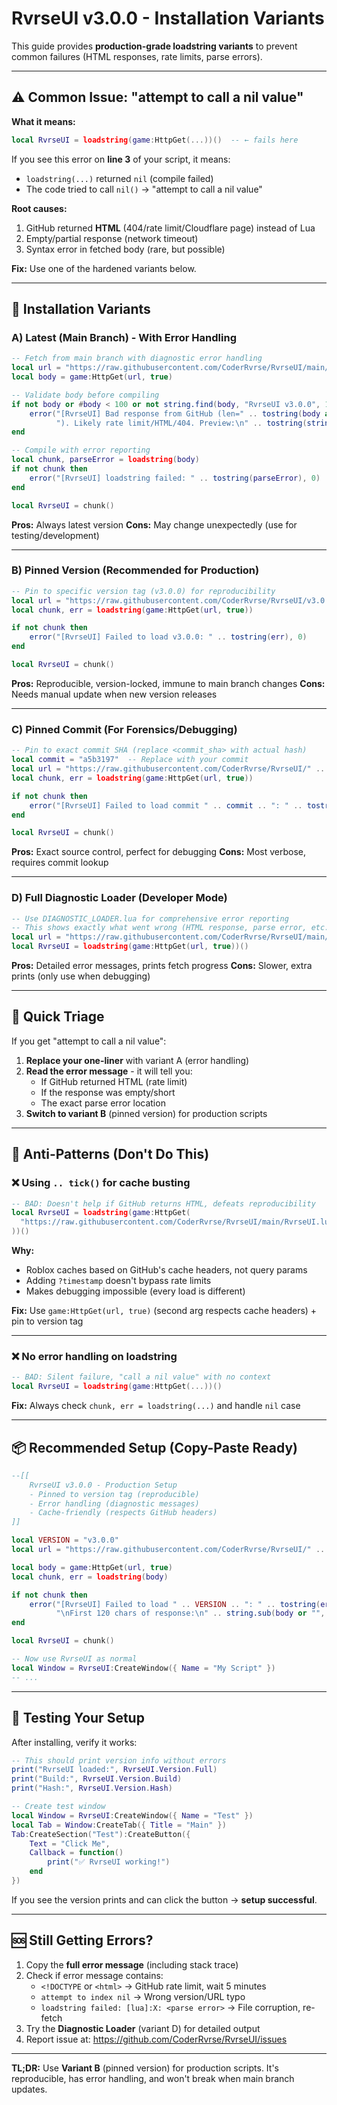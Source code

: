 # RvrseUI v3.0.0 - Installation Variants

This guide provides **production-grade loadstring variants** to prevent common failures (HTML responses, rate limits, parse errors).

---

## ⚠️ Common Issue: "attempt to call a nil value"

**What it means:**
```lua
local RvrseUI = loadstring(game:HttpGet(...))()  -- ← fails here
```

If you see this error on **line 3** of your script, it means:
- `loadstring(...)` returned `nil` (compile failed)
- The code tried to call `nil()` → "attempt to call a nil value"

**Root causes:**
1. GitHub returned **HTML** (404/rate limit/Cloudflare page) instead of Lua
2. Empty/partial response (network timeout)
3. Syntax error in fetched body (rare, but possible)

**Fix:** Use one of the hardened variants below.

---

## 🚀 Installation Variants

### A) Latest (Main Branch) - With Error Handling

```lua
-- Fetch from main branch with diagnostic error handling
local url = "https://raw.githubusercontent.com/CoderRvrse/RvrseUI/main/RvrseUI.lua"
local body = game:HttpGet(url, true)

-- Validate body before compiling
if not body or #body < 100 or not string.find(body, "RvrseUI v3.0.0", 1, true) then
    error("[RvrseUI] Bad response from GitHub (len=" .. tostring(body and #body or 0) ..
          "). Likely rate limit/HTML/404. Preview:\n" .. tostring(string.sub(body or "", 1, 120)), 0)
end

-- Compile with error reporting
local chunk, parseError = loadstring(body)
if not chunk then
    error("[RvrseUI] loadstring failed: " .. tostring(parseError), 0)
end

local RvrseUI = chunk()
```

**Pros:** Always latest version
**Cons:** May change unexpectedly (use for testing/development)

---

### B) Pinned Version (Recommended for Production)

```lua
-- Pin to specific version tag (v3.0.0) for reproducibility
local url = "https://raw.githubusercontent.com/CoderRvrse/RvrseUI/v3.0.0/RvrseUI.lua"
local chunk, err = loadstring(game:HttpGet(url, true))

if not chunk then
    error("[RvrseUI] Failed to load v3.0.0: " .. tostring(err), 0)
end

local RvrseUI = chunk()
```

**Pros:** Reproducible, version-locked, immune to main branch changes
**Cons:** Needs manual update when new version releases

---

### C) Pinned Commit (For Forensics/Debugging)

```lua
-- Pin to exact commit SHA (replace <commit_sha> with actual hash)
local commit = "a5b3197"  -- Replace with your commit
local url = "https://raw.githubusercontent.com/CoderRvrse/RvrseUI/" .. commit .. "/RvrseUI.lua"
local chunk, err = loadstring(game:HttpGet(url, true))

if not chunk then
    error("[RvrseUI] Failed to load commit " .. commit .. ": " .. tostring(err), 0)
end

local RvrseUI = chunk()
```

**Pros:** Exact source control, perfect for debugging
**Cons:** Most verbose, requires commit lookup

---

### D) Full Diagnostic Loader (Developer Mode)

```lua
-- Use DIAGNOSTIC_LOADER.lua for comprehensive error reporting
-- This shows exactly what went wrong (HTML response, parse error, etc.)
local url = "https://raw.githubusercontent.com/CoderRvrse/RvrseUI/main/DIAGNOSTIC_LOADER.lua"
local RvrseUI = loadstring(game:HttpGet(url, true))()
```

**Pros:** Detailed error messages, prints fetch progress
**Cons:** Slower, extra prints (only use when debugging)

---

## 🔧 Quick Triage

If you get "attempt to call a nil value":

1. **Replace your one-liner** with variant A (error handling)
2. **Read the error message** - it will tell you:
   - If GitHub returned HTML (rate limit)
   - If the response was empty/short
   - The exact parse error location
3. **Switch to variant B** (pinned version) for production scripts

---

## 🚫 Anti-Patterns (Don't Do This)

### ❌ Using `.. tick()` for cache busting
```lua
-- BAD: Doesn't help if GitHub returns HTML, defeats reproducibility
local RvrseUI = loadstring(game:HttpGet(
  "https://raw.githubusercontent.com/CoderRvrse/RvrseUI/main/RvrseUI.lua?" .. tick()
))()
```

**Why:**
- Roblox caches based on GitHub's cache headers, not query params
- Adding `?timestamp` doesn't bypass rate limits
- Makes debugging impossible (every load is different)

**Fix:** Use `game:HttpGet(url, true)` (second arg respects cache headers) + pin to version tag

---

### ❌ No error handling on loadstring
```lua
-- BAD: Silent failure, "call a nil value" with no context
local RvrseUI = loadstring(game:HttpGet(...))()
```

**Fix:** Always check `chunk, err = loadstring(...)` and handle `nil` case

---

## 📦 Recommended Setup (Copy-Paste Ready)

```lua
--[[
    RvrseUI v3.0.0 - Production Setup
    - Pinned to version tag (reproducible)
    - Error handling (diagnostic messages)
    - Cache-friendly (respects GitHub headers)
]]

local VERSION = "v3.0.0"
local url = "https://raw.githubusercontent.com/CoderRvrse/RvrseUI/" .. VERSION .. "/RvrseUI.lua"

local body = game:HttpGet(url, true)
local chunk, err = loadstring(body)

if not chunk then
    error("[RvrseUI] Failed to load " .. VERSION .. ": " .. tostring(err) ..
          "\nFirst 120 chars of response:\n" .. string.sub(body or "", 1, 120), 0)
end

local RvrseUI = chunk()

-- Now use RvrseUI as normal
local Window = RvrseUI:CreateWindow({ Name = "My Script" })
-- ...
```

---

## 🧪 Testing Your Setup

After installing, verify it works:

```lua
-- This should print version info without errors
print("RvrseUI loaded:", RvrseUI.Version.Full)
print("Build:", RvrseUI.Version.Build)
print("Hash:", RvrseUI.Version.Hash)

-- Create test window
local Window = RvrseUI:CreateWindow({ Name = "Test" })
local Tab = Window:CreateTab({ Title = "Main" })
Tab:CreateSection("Test"):CreateButton({
    Text = "Click Me",
    Callback = function()
        print("✅ RvrseUI working!")
    end
})
```

If you see the version prints and can click the button → **setup successful**.

---

## 🆘 Still Getting Errors?

1. Copy the **full error message** (including stack trace)
2. Check if error message contains:
   - `<!DOCTYPE` or `<html>` → GitHub rate limit, wait 5 minutes
   - `attempt to index nil` → Wrong version/URL typo
   - `loadstring failed: [lua]:X: <parse error>` → File corruption, re-fetch
3. Try the **Diagnostic Loader** (variant D) for detailed output
4. Report issue at: https://github.com/CoderRvrse/RvrseUI/issues

---

**TL;DR:** Use **Variant B** (pinned version) for production scripts. It's reproducible, has error handling, and won't break when main branch updates.
